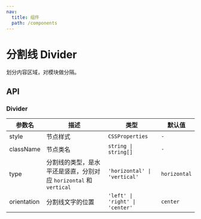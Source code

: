 ```yaml
---
nav:
  title: 组件
  path: /components
---
```


# 分割线 Divider

划分内容区域，对模块做分隔。

## API

### Divider

|参数名|描述|类型|默认值|
|---|---|---|---|
|style|节点样式|`CSSProperties`|`-`|
|className|节点类名|`string \| string[]`|`-`|
|type|分割线的类型，是水平还是竖直，分别对应 `horizontal` 和 `vertical`|`'horizontal' \| 'vertical'`|`horizontal`|
|orientation|分割线文字的位置|`'left' \| 'right' \| 'center'`|`center`|
